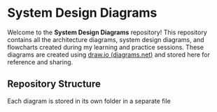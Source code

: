 # System Design Diagrams

Welcome to the **System Design Diagrams** repository! This repository contains all the architecture diagrams, system design diagrams, and flowcharts created during my learning and practice sessions. These diagrams are created using [draw.io (diagrams.net)](https://www.diagrams.net/) and stored here for reference and sharing.

## Repository Structure

Each diagram is stored in its own folder in a separate file


